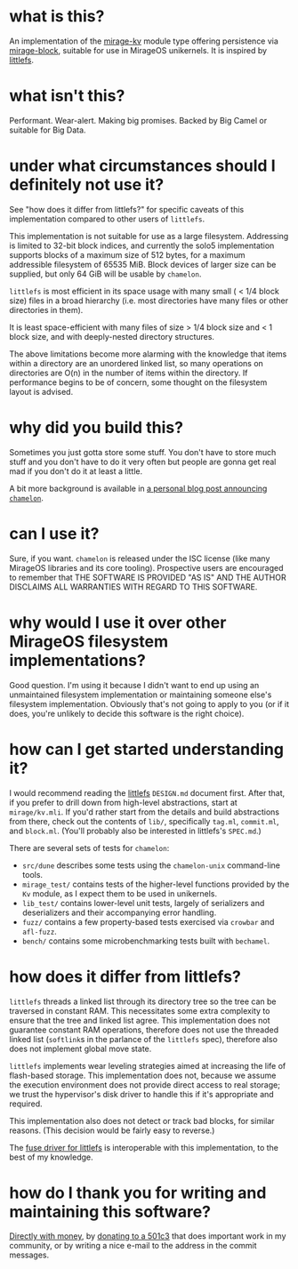 # what is this?

An implementation of the [mirage-kv](https://github.com/mirage/mirage-kv) module type offering persistence via [mirage-block](https://github.com/mirage/mirage-block), suitable for use in MirageOS unikernels.  It is inspired by [littlefs](https://github.com/littlefs-project/littlefs).

# what isn't this?

Performant. Wear-alert. Making big promises. Backed by Big Camel or suitable for Big Data.

# under what circumstances should I definitely not use it?

See "how does it differ from littlefs?" for specific caveats of this implementation compared to other users of `littlefs`.

This implementation is not suitable for use as a large filesystem. Addressing is limited to 32-bit block indices, and currently the solo5 implementation supports blocks of a maximum size of 512 bytes, for a maximum addressible filesystem of 65535 MiB.  Block devices of larger size can be supplied, but only 64 GiB will be usable by `chamelon`.

`littlefs` is most efficient in its space usage with many small ( < 1/4 block size) files in a broad hierarchy (i.e. most directories have many files or other directories in them).

It is least space-efficient with many files of size > 1/4 block size and < 1 block size, and with deeply-nested directory structures.

The above limitations become more alarming with the knowledge that items within a directory are an unordered linked list, so many operations on directories are O(n) in the number of items within the directory.  If performance begins to be of concern, some thought on the filesystem layout is advised.

# why did you build this?

Sometimes you just gotta store some stuff. You don't have to store much stuff and you don't have to do it very often but people are gonna get real mad if you don't do it at least a little.

A bit more background is available in [a personal blog post announcing `chamelon`](https://somerandomidiot.com/blog/2022/03/04/chamelon/).

# can I use it?

Sure, if you want. `chamelon` is released under the ISC license (like many MirageOS libraries and its core tooling). Prospective users are encouraged to remember that THE SOFTWARE IS PROVIDED "AS IS" AND THE AUTHOR DISCLAIMS ALL WARRANTIES WITH REGARD TO THIS SOFTWARE.

# why would I use it over other MirageOS filesystem implementations?

Good question. I'm using it because I didn't want to end up using an unmaintained filesystem implementation or maintaining someone else's filesystem implementation. Obviously that's not going to apply to you (or if it does, you're unlikely to decide this software is the right choice).

# how can I get started understanding it?

I would recommend reading the [littlefs](https://github.com/littlefs-project/littlefs) `DESIGN.md` document first. After that, if you prefer to drill down from high-level abstractions, start at `mirage/kv.mli`. If you'd rather start from the details and build abstractions from there, check out the contents of `lib/`, specifically `tag.ml`, `commit.ml`, and `block.ml`. (You'll probably also be interested in littlefs's `SPEC.md`.)

There are several sets of tests for `chamelon`:

* `src/dune` describes some tests using the `chamelon-unix` command-line tools.
* `mirage_test/` contains tests of the higher-level functions provided by the `Kv` module, as I expect them to be used in unikernels.
* `lib_test/` contains lower-level unit tests, largely of serializers and deserializers and their accompanying error handling.
* `fuzz/` contains a few property-based tests exercised via `crowbar` and `afl-fuzz`.
* `bench/` contains some microbenchmarking tests built with `bechamel`.

# how does it differ from littlefs?

`littlefs` threads a linked list through its directory tree so the tree can be traversed in constant RAM. This necessitates some extra complexity to ensure that the tree and linked list agree. This implementation does not guarantee constant RAM operations, therefore does not use the threaded linked list (`softlink`s in the parlance of the `littlefs` spec), therefore also does not implement global move state.

`littlefs` implements wear leveling strategies aimed at increasing the life of flash-based storage. This implementation does not, because we assume the execution environment does not provide direct access to real storage; we trust the hypervisor's disk driver to handle this if it's appropriate and required.

This implementation also does not detect or track bad blocks, for similar reasons. (This decision would be fairly easy to reverse.)

The [fuse driver for littlefs](https://github.com/geky/littlefs-fuse) is interoperable with this implementation, to the best of my knowledge.

# how do I thank you for writing and maintaining this software?

[Directly with money](https://ko-fi.com/yomimono), by [donating to a 501c3](https://www.freedom-inc.org/index.php?page=Support-Us) that does important work in my community, or by writing a nice e-mail to the address in the commit messages.
